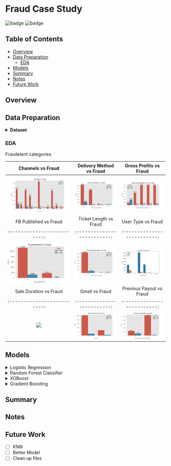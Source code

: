 <!-- <img alt="" src='' height="600px" width="1000px" align='center'> -->

# Fraud Case Study

![badge](https://img.shields.io/badge/last%20modified-may%20%202020-success)
![badge](https://img.shields.io/badge/status-in%20progress-yellow)

## Table of Contents

- [Overview](#overview)
- [Data Preparation](#data-preparation)
    - [EDA](#eda)
- [Models](#models)
- [Summary](#summary)
- [Notes](#notes)
- [Future Work](#future-work)

## Overview


## Data Preparation

<details>
  <summary>
    <b> Dataset </b>  
  </summary>
</details>


### EDA

Fraudelent categories

   Channels vs Fraud       |  Delivery Method vs Fraud |     Gross Profits vs Fraud
:-------------------------:|:-------------------------:|:-------------------------:
![](images/channels_eda.png) |   ![](images/delivery_method_eda.png)|    ![gross profits](images/gross_profits_dummie.png)
   FB Published vs Fraud       |  Ticket Length vs Fraud |     User Type vs Fraud
:-------------------------:|:-------------------------:|:-------------------------:
![](images/fb_published.png) |   ![](images/ticket_type_length.png)|    ![gross profits](images/user_type.png)
   Sale Duration vs Fraud       |  Gmail vs Fraud |     Previous Payout vs Fraud
:-------------------------:|:-------------------------:|:-------------------------:
![](images/sale_duration.png) |   ![](images/gmail_account_eda.png)|    ![gross profits](images/previous_payouts_eda.png)


<!-- <img alt="" src='' style='width: 600px;'> -->


## Models


<details>
    <summary>Logistic Regression</summary>
<!--     <img alt="" src=''> -->
</details>   

<details>
    <summary>Random Forest Classifier</summary>
<!--     <img alt="" src=''> -->
</details>

<details>
    <summary>XGBoost</summary>
<!--     <img alt="" src=''> -->
</details>

<details>
    <summary>Gradient Boosting</summary>
<!--     <img alt="" src=''> -->
</details>

## Summary

## Notes


## Future Work

- [ ] KNN
- [ ] Better Model
- [ ] Clean up files